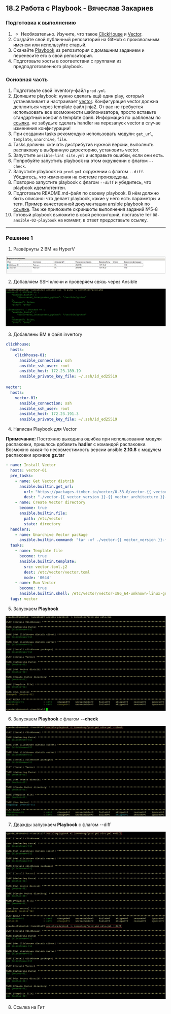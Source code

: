 ## 18.2 Работа с Playbook - Вячеслав Закариев

### Подготовка к выполнению

1. * Необязательно. Изучите, что такое [ClickHouse](https://www.youtube.com/watch?v=fjTNS2zkeBs) и [Vector](https://www.youtube.com/watch?v=CgEhyffisLY).
2. Создайте свой публичный репозиторий на GitHub с произвольным именем или используйте старый.
3. Скачайте [Playbook](https://github.com/netology-code/mnt-homeworks/tree/MNT-video/08-ansible-02-playbook/playbook) из репозитория с домашним заданием и перенесите его в свой репозиторий.
4. Подготовьте хосты в соответствии с группами из предподготовленного playbook.

### Основная часть

1. Подготовьте свой inventory-файл `prod.yml`.
2. Допишите playbook: нужно сделать ещё один play, который устанавливает и настраивает [vector](https://vector.dev). Конфигурация vector должна деплоиться через template файл jinja2. От вас не требуется использовать все возможности шаблонизатора, просто вставьте стандартный конфиг в template файл. Информация по шаблонам по [ссылке](https://www.dmosk.ru/instruktions.php?object=ansible-nginx-install). не забудьте сделать handler на перезапуск vector в случае изменения конфигурации!
3. При создании tasks рекомендую использовать модули: `get_url`, `template`, `unarchive`, `file`.
4. Tasks должны: скачать дистрибутив нужной версии, выполнить распаковку в выбранную директорию, установить vector.
5. Запустите `ansible-lint site.yml` и исправьте ошибки, если они есть.
6. Попробуйте запустить playbook на этом окружении с флагом `--check`.
7. Запустите playbook на `prod.yml` окружении с флагом `--diff`. Убедитесь, что изменения на системе произведены.
8. Повторно запустите playbook с флагом `--diff` и убедитесь, что playbook идемпотентен.
9. Подготовьте README.md-файл по своему playbook. В нём должно быть описано: что делает playbook, какие у него есть параметры и теги. Пример качественной документации ansible playbook по [ссылке](https://github.com/opensearch-project/ansible-playbook). Так же приложите скриншоты выполнения заданий №5-8
10. Готовый playbook выложите в свой репозиторий, поставьте тег `08-ansible-02-playbook` на коммит, в ответ предоставьте ссылку.

---

### Решение 1

1. Развёрнуты 2 ВМ на HyperV

![VMs](https://github.com/SlavaZakariev/netology/blob/2e4a33a6a6bc0c78b341a89a471c493c49f46bba/ansible/18.2_playbook/resources/ans2_1.5.jpg)

2. Добавляем SSH ключи и проверяем связь через Ansible

![ping](https://github.com/SlavaZakariev/netology/blob/2e4a33a6a6bc0c78b341a89a471c493c49f46bba/ansible/18.2_playbook/resources/ans2_1.1.jpg)

3. Добавлены ВМ в файл invertory

```yaml
clickhouse:
  hosts:
    clickhouse-01:
      ansible_connection: ssh
      ansible_ssh_user: root
      ansible_host: 172.23.189.19
      ansible_private_key_file: ~/.ssh/id_ed25519

vector:
  hosts:
    vector-01:
      ansible_connection: ssh
      ansible_ssh_user: root
      ansible_host: 172.23.191.3
      ansible_private_key_file: ~/.ssh/id_ed25519
```

4. Написан Playbook для Vector

**Примечание:** Постоянно выходила ошибка при использовании модуля распаковки, пришлось добавить **hadler** с командой распаковки. \
Возможно какая-то несовместимость версии ansible **2.10.8** с модулем распаковки архивов **gz.tar**

```yaml
- name: Install Vector
  hosts: vector-01
  pre_tasks:
    - name: Get Vector distrib
      ansible.builtin.get_url:
        url: "https://packages.timber.io/vector/0.33.0/vector-{{ vector_version }}-{{ vector_architecture }}-unknown-linux-gnu.tar.gz"
        dest: "./vector-{{ vector_version }}-{{ vector_architecture }}-unknown-linux-gnu.tar.gz"
    - name: Create Vector directory
      become: true
      ansible.builtin.file:
        path: /etc/vector
        state: directory
  handlers:
    - name: Unarchive Vector package 
      ansible.builtin.command: "tar -xf ./vector-{{ vector_version }}-{{ vector_architecture }}-unknown-linux-gnu.tar.gz -C /ect/vector"
  tasks:
    - name: Template file
      become: true
      ansible.builtin.template:
        src: vector.toml.j2
        dest: /etc/vector/vector.toml
        mode: '0644'
    - name: Run Vector
      become: true
      ansible.builtin.shell: /etc/vector/vector-x86_64-unknown-linux-gnu/bin/vector --config /etc/vector/vector.toml &
  tags: vector
```

5. Запускаем **Playbook**

![playbook1](https://github.com/SlavaZakariev/netology/blob/224a40906b106ebe8a4c8b9645fa0c8ea23d074a/ansible/18.2_playbook/resources/ans2_1.2.jpg)

6. Запускаем **Playbook** c флагом **--check**

![playbook2](https://github.com/SlavaZakariev/netology/blob/224a40906b106ebe8a4c8b9645fa0c8ea23d074a/ansible/18.2_playbook/resources/ans2_1.3.jpg)

7. Дважды запускаем **Playbook** с флагом --diff

![playbook3](https://github.com/SlavaZakariev/netology/blob/224a40906b106ebe8a4c8b9645fa0c8ea23d074a/ansible/18.2_playbook/resources/ans2_1.4.jpg)

8. Ссылка на Гит



